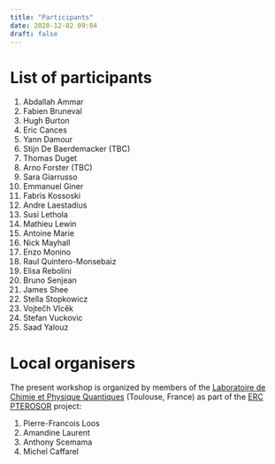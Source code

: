 ```yaml
---
title: "Participants"
date: 2020-12-02 09:04
draft: false
---
```



# List of participants

1. Abdallah Ammar <!-- aammar@irsamc.ups-tlse.fr -->
1. Fabien Bruneval <!-- fabien.bruneval@cea.fr -->
1. Hugh Burton <!-- hgaburton@gmail.com -->
1. Eric Cances <!-- cances@cermics.enpc.fr -->
1. Yann Damour <!-- ydamour@irsamc.ups-tlse.fr -->
1. Stijn De Baerdemacker (TBC) <!-- stijn.debaerdemacker@unb.ca -->
1. Thomas Duget <!-- thomas.duguet@cea.fr -->
1. Arno Forster (TBC) <!-- a.t.l.foerster@vu.nl -->
1. Sara Giarrusso <!-- sara.giarrusso@universite-paris-saclay.fr -->
1. Emmanuel Giner <!-- giner.emmanuel@gmail.com -->
1. Fabris Kossoski <!-- fkossoski@irsamc.ups-tlse.fr -->
1. Andre Laestadius <!-- andre.laestadius@kjemi.uio.no -->
1. Susi Lethola <!-- susi.lehtola@helsinki.fi -->
1. Mathieu Lewin <!-- mathieu.lewin@math.cnrs.fr -->
1. Antoine Marie <!-- amarie@irsamc.ups-tlse.fr -->
1. Nick Mayhall <!-- mathieu.lewin@math.cnrs.fr -->
1. Enzo Monino <!-- monino.enzo@gmail.com -->
1. Raul Quintero-Monsebaiz <!-- raulmon88@gmail.com -->
1. Elisa Rebolini <!-- rebolini@ill.fr -->
1. Bruno Senjean <!-- bsenjean@gmail.com -->
1. James Shee <!-- js327@rice.edu -->
1. Stella Stopkowicz <!-- stella.stopkowicz@uni-saarland.de -->
1. Vojtečh Vlcěk <!-- vlcek@chem.ucsb.edu -->
1. Stefan Vuckovic <!-- stefanvuckovic1@gmail.com -->
1. Saad Yalouz <!-- vlcek@chem.ucsb.edu -->

# Local organisers 

The present workshop is organized by members of the [Laboratoire de Chimie et Physique Quantiques](https://www.lcpq.ups-tlse.fr/?lang=en) (Toulouse, France) as part of the [ERC PTEROSOR](https://lcpq.github.io/PTEROSOR/) project:
<br>
1. Pierre-Francois Loos	<!-- loos@irsamc.ups-tlse.fr -->
1. Amandine Laurent <!-- amandine.laurent@irsamc.ups-tlse.fr -->
1. Anthony Scemama <!-- scemama@gmail.com -->
1. Michel Caffarel <!-- michel.caffarel@gmail.com -->

